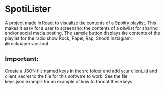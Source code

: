 # SpotiLister

A project made in React to visualize the contents of a Spotify playlist. This makes it easy for a user to screenshot the contents of a playlist for sharing and/or social media posting. The sample button displays the contents of the playlist for the radio show Rock, Paper, Rap, Shoot! Instagram: @rockpaperrapshoot

## Important:
Create a JSON file named keys in the src folder and add your client_id and client_secret to the file for this software to work. See the file keys.json.example for an example of how to format these keys.
